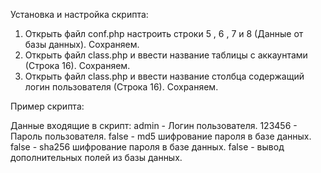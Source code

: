 Установка и настройка скрипта:
1) Открыть файл conf.php настроить строки 5 , 6 , 7 и 8 (Данные от базы данных). Сохраняем.
2) Открыть файл class.php и ввести название таблицы с аккаунтами (Строка 16). Сохраняем.
3) Открыть файл class.php и ввести название столбца содержащий логин пользователя (Строка 16). Сохраняем.

Пример скрипта:
<?php
  include($_SERVER['DOCUMENT_ROOT'] . '/class.php');
  $auth = json_decode(auth('admin', '123456', false, false, false), true);
  print_r($auth);
?>

Данные входящие в скрипт:
admin - Логин пользователя.
123456 - Пароль пользователя.
false - md5 шифрование пароля в базе данных.
false - sha256 шифрование пароля в базе данных.
false - вывод дополнительных полей из базы данных.
